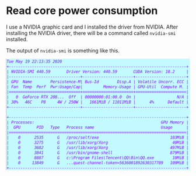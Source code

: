 # Read core power consumption

I use a NVIDIA graphic card and I installed the driver from NVIDIA. After installing the NVIDIA driver, there will be a command called ``nvidia-smi`` installed.

The output of ``nvidia-smi`` is something like this.

![nvidia-smi](nvidia-smi.png)